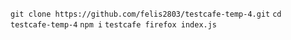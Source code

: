 `git clone https://github.com/felis2803/testcafe-temp-4.git`
`cd testcafe-temp-4`
`npm i`
`testcafe firefox index.js`